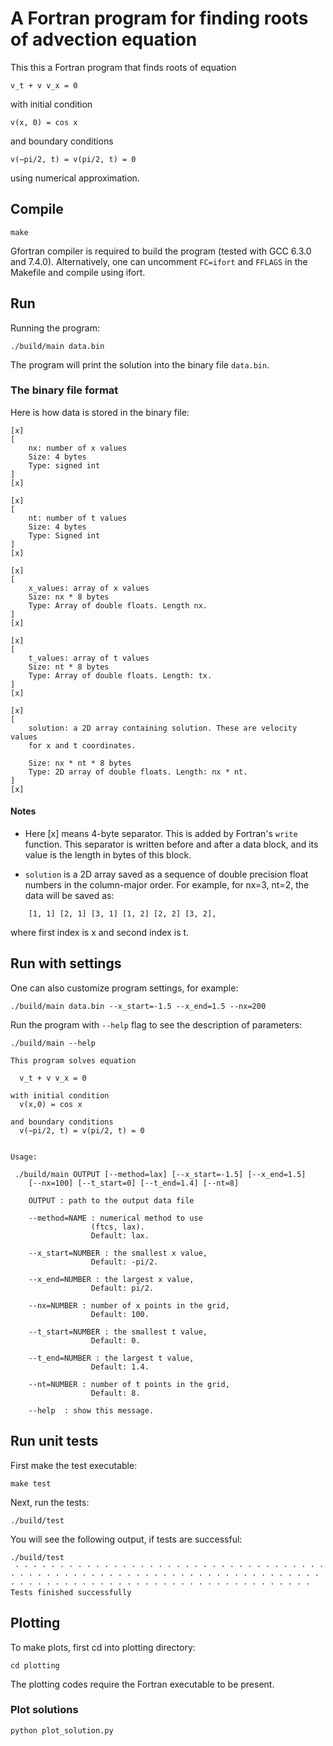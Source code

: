 # A Fortran program for finding roots of advection equation

This this a Fortran program that finds roots of equation

```
v_t + v v_x = 0
```

with initial condition

```
v(x, 0) = cos x
```

and boundary conditions

```
v(−pi/2, t) = v(pi/2, t) = 0
```

using numerical approximation.


## Compile

```
make
```

Gfortran compiler is required to build the program (tested with GCC 6.3.0 and 7.4.0). Alternatively, one can uncomment `FC=ifort` and `FFLAGS` in the Makefile and compile using ifort.



## Run

Running the program:

```
./build/main data.bin
```

The program will print the solution into the binary file `data.bin`.

### The binary file format


Here is how data is stored in the binary file:

```
[x]
[
    nx: number of x values
    Size: 4 bytes
    Type: signed int
]
[x]

[x]
[
    nt: number of t values
    Size: 4 bytes
    Type: Signed int
]
[x]

[x]
[
    x_values: array of x values
    Size: nx * 8 bytes
    Type: Array of double floats. Length nx.
]
[x]

[x]
[
    t_values: array of t values
    Size: nt * 8 bytes
    Type: Array of double floats. Length: tx.
]
[x]

[x]
[
    solution: a 2D array containing solution. These are velocity values
    for x and t coordinates.

    Size: nx * nt * 8 bytes
    Type: 2D array of double floats. Length: nx * nt.
]
[x]
```

#### Notes


* Here [x] means 4-byte separator. This is added by Fortran's `write`
function. This separator is written before and after a data block,
and its value is the length in bytes of this block.

* `solution` is a 2D array saved as a sequence of double precision
float numbers in the column-major order. For example, for nx=3, nt=2,
the data will be saved as:

```
    [1, 1] [2, 1] [3, 1] [1, 2] [2, 2] [3, 2],
```

where first index is x and second index is t.



## Run with settings

One can also customize program settings, for example:

```
./build/main data.bin --x_start=-1.5 --x_end=1.5 --nx=200
```

Run the program with `--help` flag to see the description of parameters:

```
./build/main --help

This program solves equation

  v_t + v v_x = 0

with initial condition
  v(x,0) = cos x

and boundary conditions
  v(−pi/2, t) = v(pi/2, t) = 0


Usage:

 ./build/main OUTPUT [--method=lax] [--x_start=-1.5] [--x_end=1.5]
    [--nx=100] [--t_start=0] [--t_end=1.4] [--nt=8]

    OUTPUT : path to the output data file

    --method=NAME : numerical method to use
                  (ftcs, lax). 
                  Default: lax.

    --x_start=NUMBER : the smallest x value,
                  Default: -pi/2.

    --x_end=NUMBER : the largest x value,
                  Default: pi/2.

    --nx=NUMBER : number of x points in the grid,
                  Default: 100.

    --t_start=NUMBER : the smallest t value,
                  Default: 0.

    --t_end=NUMBER : the largest t value,
                  Default: 1.4.

    --nt=NUMBER : number of t points in the grid,
                  Default: 8.

    --help  : show this message.
```

## Run unit tests

First make the test executable:

```
make test
```

Next, run the tests:

```
./build/test
```

You will see the following output, if tests are successful:

```
./build/test
 · · · · · · · · · · · · · · · · · · · · · · · · · · · · · · · · · · · · · · · · · · · · · · · · · · · · · · · · · · · · · · · · · · · · · · · · · · · · · · · · · · · · · · · · · · · · · · · · · · · · · · · · 
Tests finished successfully
```


## Plotting

To make plots, first cd into plotting directory:

```
cd plotting
```

The plotting codes require the Fortran executable to be present.


### Plot solutions

```
python plot_solution.py
```